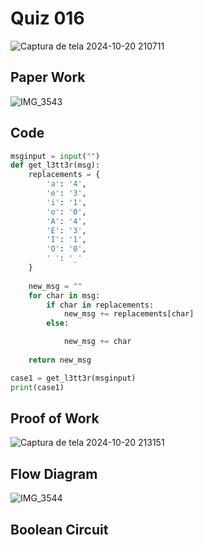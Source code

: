 # Quiz 016

![Captura de tela 2024-10-20 210711](https://github.com/user-attachments/assets/67f9244c-5209-46e1-86d4-2541752bd670)


## Paper Work

![IMG_3543](https://github.com/user-attachments/assets/d27b1f63-95fe-4d02-9a3d-1830fd709d4d)

## Code

```py
msginput = input("")
def get_l3tt3r(msg):
    replacements = {
        'a': '4',
        'e': '3',
        'i': '1',
        'o': '0',
        'A': '4',
        'E': '3',
        'I': '1',
        'O': '0',
        ' ': '_'
    }
    
    new_msg = ""
    for char in msg:
        if char in replacements:
            new_msg += replacements[char]
        else:

            new_msg += char
    
    return new_msg

case1 = get_l3tt3r(msginput)
print(case1)

```

## Proof of Work

![Captura de tela 2024-10-20 213151](https://github.com/user-attachments/assets/c14e2428-38f2-4103-9661-b84adad92ba5)

## Flow Diagram

![IMG_3544](https://github.com/user-attachments/assets/2ca97fef-fd13-4b69-aeb5-a0becf6e1850)

## Boolean Circuit

